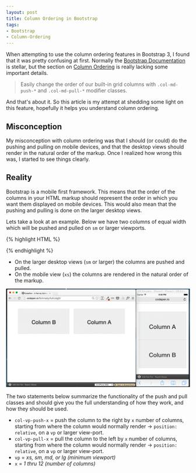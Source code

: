```yaml
---
layout: post
title: Column Ordering in Bootstrap
tags:
- Bootstrap
- Column-Ordering
---
```


When attempting to use the column ordering features in Bootstrap 3, I found that it was pretty confusing at first. Normally the [Bootstrap Documentation](http://getbootstrap.com/css/) is stellar, but the section on [Column Ordering](http://getbootstrap.com/css/#grid-column-ordering) is really lacking some important details. 

> Easily change the order of our built-in grid columns with `.col-md-push-*` and `.col-md-pull-*` modifier classes.

And that's about it. So this article is my attempt at shedding some light on this feature, hopefully it helps you understand column ordering.

## Misconception

My misconception with column ordering was that I should (or could) do the pushing and pulling on mobile devices, and that the desktop views should render in the natural order of the markup. Once I realized how wrong this was, I started to see things clearly.

## Reality

Bootstrap is a mobile first framework. This means that the order of the columns in your HTML markup should represent the order in which you want them displayed on mobile devices. This would also mean that the pushing and pulling is done on the larger desktop views.

Lets take a look at an example. Below we have two columns of equal width which will be pushed and pulled on `sm` or larger viewports.  

{% highlight HTML %}
<div class="row">
  <div class="col-sm-6 col-sm-push-6">
    <!-- Column A -->
  </div>
  <div class="col-sm-6 col-sm-push-6">
    <!-- Column B -->
  </div>
</div>
{% endhighlight %}

- On the larger desktop views (`sm` or larger) the columns are pushed and pulled.
- On the mobile view (`xs`) the columns are rendered in the natural order of the markup.

![Column Ordering Example](/img/posts/column-ordering-example.png)

The two statements below summarize the functionality of the push and pull classes and should give you the full understanding of how they work, and how they should be used.

- `col-vp-push-x` = push the column to the right by `x` number of columns, starting from where the column would normally render -> `position: relative`, on a `vp` or larger view-port.
- `col-vp-pull-x` = pull the column to the left by `x` number of columns, starting from where the column would normally render -> `position: relative`, on a `vp` or larger view-port.
- `vp` = *xs, sm, md, or lg (minimum viewport)*
- `x` = *1 thru 12 (number of columns)*
